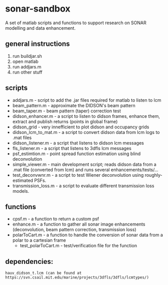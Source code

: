 sonar-sandbox
=============

A set of matlab scripts and functions to support research on SONAR modelling and data enhancement.

## general instructions

1. run buildjar.sh
2. open matlab
3. run addjars.m
4. run other stuff

## scripts
 - addjars.m - script to add the .jar files required for matlab to listen to lcm
 - beam_pattern.m - approximate the DIDSON's beam pattern
 - beam_taper.m - beam pattern (taper) correction test
 - didson_enhancer.m - a script to listen to didson frames, enhance them, extract and publish returns (points in global frame)
 - didson_grid - very innefficient to plot didson and occupancy grids
 - didson_lcm_to_mat.m - a script to convert didson data from lcm logs to .mat files
 - didson_listener.m - a script that listens to didson lcm messages
 - fls_listener.m - a script that listens to 3dfls lcm messages
 - psf_estimtion.m - point spread function estimation using blind deconvolution
 - simple_viewer.m - main development script; reads didson data from a .mat file (converted from lcm) and runs several enhancements/tests/...
 - test_deconvwnr.m - a script to test Wiener deconvolution using roughly-estimated PSFs.
 - transmission_loss.m - a script to evaluate different transmission loss models.

## functions
 - cpsf.m - a function to return a custom psf
 - enhance.m - a function to gather all sonar image enhancements (deconvolution, beam pattern correction, transmission loss)
 - polarToCart.m - a function to handle the conversion of sonar data from a polar to a cartesian frame
   - test_polarToCart.m - test/verification file for the function

## dependencies:
	hauv_didson_t.lcm (can be found at https://svn.csail.mit.edu/marine/projects/3dfls/3dfls/lcmtypes/)
